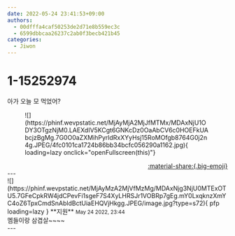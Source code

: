 ```yaml
---
date: 2022-05-24 23:41:53+09:00
authors:
  - 00dfffa4caf50253de2d71e8b559ec3c
  - 6599dbbcaa26237c2ab0f3becb421b45
categories:
  - Jiwon
---
```


# 1-15252974

<div class="post-container" markdown="1">
<div class="content-container md-sidebar__scrollwrap" markdown="1">

아가 오늘 모 먹었어?
<figure markdown="1">
![](https://phinf.wevpstatic.net/MjAyMjA2MjJfMTMx/MDAxNjU1ODY3OTgzNjM0.LAEXdIV5KCgt6GNKcDz0OaAbCV6c0HOEFkUAbcjzBgMg.7G0O0aZXMihPyrldRxXYyHsj15RoMOfgb8764G0j2n4g.JPEG/4fc0101ca1724b86bb34bcfc056290a1162.jpg){ loading=lazy onclick="openFullscreen(this)"}
</figure>


</div>
</div>

<div style="text-align: right;" markdown="1">
<a href="https://weverse.io/fromis9/fanpost/1-15252974" style="text-align: right;">:material-share:{.big-emoji}</a>
</div>
---

<div class="comments-container md-sidebar__scrollwrap" markdown="1">
<div class="comment" markdown="1">
<div class='id-container' markdown="1">
![](https://phinf.wevpstatic.net/MjAyMzA2MjVfMzMg/MDAxNjg3NjU0MTExOTU5.7GFeCpkRW4jdCPevFi1sgeF7S4XyLHRSJr1VOBRp7gEg.mY0LxqknzXmYC4oZ6TpxCmdSnAbldBctUiaEHQVjHkgg.JPEG/image.jpg?type=s72){ pfp loading=lazy }
**<span class="artist">지원</span>** <small>May 24 2022, 23:44</small><br>
</div>
<div class='comment-body' markdown="1">
멤들이랑 삼겹살~~~~
</div>
</div>
</div>
---
